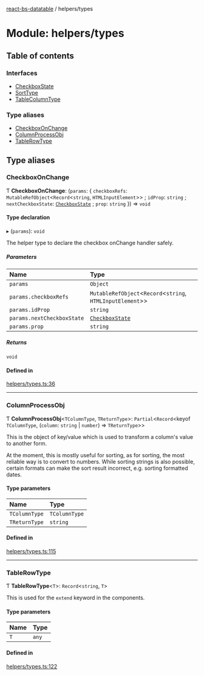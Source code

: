 [react-bs-datatable](../README.md) / helpers/types

# Module: helpers/types

## Table of contents

### Interfaces

- [CheckboxState](../interfaces/helpers_types.CheckboxState.md)
- [SortType](../interfaces/helpers_types.SortType.md)
- [TableColumnType](../interfaces/helpers_types.TableColumnType.md)

### Type aliases

- [CheckboxOnChange](helpers_types.md#checkboxonchange)
- [ColumnProcessObj](helpers_types.md#columnprocessobj)
- [TableRowType](helpers_types.md#tablerowtype)

## Type aliases

### CheckboxOnChange

Ƭ **CheckboxOnChange**: (`params`: { `checkboxRefs`: `MutableRefObject`<`Record`<`string`, `HTMLInputElement`\>\> ; `idProp`: `string` ; `nextCheckboxState`: [`CheckboxState`](../interfaces/helpers_types.CheckboxState.md) ; `prop`: `string`  }) => `void`

#### Type declaration

▸ (`params`): `void`

The helper type to declare the checkbox onChange handler safely.

##### Parameters

| Name | Type |
| :------ | :------ |
| `params` | `Object` |
| `params.checkboxRefs` | `MutableRefObject`<`Record`<`string`, `HTMLInputElement`\>\> |
| `params.idProp` | `string` |
| `params.nextCheckboxState` | [`CheckboxState`](../interfaces/helpers_types.CheckboxState.md) |
| `params.prop` | `string` |

##### Returns

`void`

#### Defined in

[helpers/types.ts:36](https://github.com/imballinst/react-bs-datatable/blob/915e2a8/src/helpers/types.ts#L36)

___

### ColumnProcessObj

Ƭ **ColumnProcessObj**<`TColumnType`, `TReturnType`\>: `Partial`<`Record`<keyof `TColumnType`, (`column`: `string` \| `number`) => `TReturnType`\>\>

This is the object of key/value which is used to transform a column's value
to another form.

At the moment, this is mostly useful for sorting, as for sorting, the most reliable
way is to convert to numbers. While sorting strings is also possible, certain formats
can make the sort result incorrect, e.g. sorting formatted dates.

#### Type parameters

| Name | Type |
| :------ | :------ |
| `TColumnType` | `TColumnType` |
| `TReturnType` | `string` |

#### Defined in

[helpers/types.ts:115](https://github.com/imballinst/react-bs-datatable/blob/915e2a8/src/helpers/types.ts#L115)

___

### TableRowType

Ƭ **TableRowType**<`T`\>: `Record`<`string`, `T`\>

This is used for the `extend` keyword in the components.

#### Type parameters

| Name | Type |
| :------ | :------ |
| `T` | `any` |

#### Defined in

[helpers/types.ts:122](https://github.com/imballinst/react-bs-datatable/blob/915e2a8/src/helpers/types.ts#L122)
